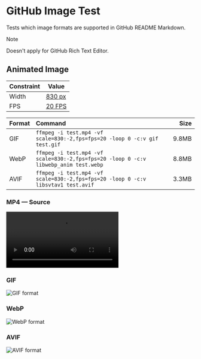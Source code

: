 # GitHub Image Test

Tests which image formats are supported in GitHub README Markdown.

> [!NOTE]
> Doesn't apply for GitHub Rich Text Editor.

## Animated Image

| Constraint | Value |
| ---------- | ----- |
| Width      | [830 px](./misc/width.md) |
| FPS        | [20 FPS](https://github.com/ImageOptim/gifski/issues/351) |

| Format | Command | Size |
| :----- | :------ | ---: |
| GIF    | `ffmpeg -i test.mp4 -vf scale=830:-2,fps=fps=20 -loop 0 -c:v gif test.gif` | 9.8MB |
| WebP   | `ffmpeg -i test.mp4 -vf scale=830:-2,fps=fps=20 -loop 0 -c:v libwebp_anim test.webp` | 8.8MB |
| AVIF   | `ffmpeg -i test.mp4 -vf scale=830:-2,fps=fps=20 -loop 0 -c:v libsvtav1 test.avif` | 3.3MB |

### MP4 — Source

![MP4 format](./animated/test.mp4)

### GIF

![GIF format](./animated/test.gif)

### WebP

![WebP format](./animated/test.webp)

### AVIF

![AVIF format](./animated/test.avif)
